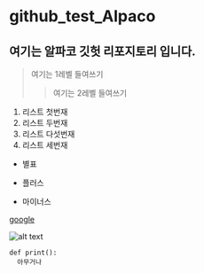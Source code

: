 # github_test_Alpaco
## 여기는 알파코 깃헛 리포지토리 입니다.

> 여기는 1레벨 들여쓰기
>> 여기는 2레벨 들여쓰기

1. 리스트 첫번재
2. 리스트 두번재
5. 리스트 다섯번재
3. 리스트 세번재

* 별표
+ 플러스
- 마이너스

[google](https://google.com)

![alt text](https://avatars.githubusercontent.com/u/58133705?v=4)

```
def print():
  아무거나
```
